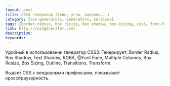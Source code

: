 ```yaml
---
layout: post
title: CSS3 генератор (тени, углы, колонки...)
category: [css-generators, generators, services]
tags: [border-radius, box resize, box shadow, box-sizing, css3, font-face, multiple columns, outline, rgbs, text-shadow, transform, transition, генератор, колонка, переход, тень, трансформация, угол, шрифт]
link: http://css3generator.com/
description:
keywords:
---
```


<p>Удобный в использовании генератор CSS3. Генерирует: Border Radius, Box Shadow, Text Shadow, RGBA, @Font Face, Multiple Columns, Box Resize, Box Sizing, Outline, Transitions, Transform.</p>
<p>Выдает CSS с вендорными префиксами, показывает кроссбраузерность.</p>
